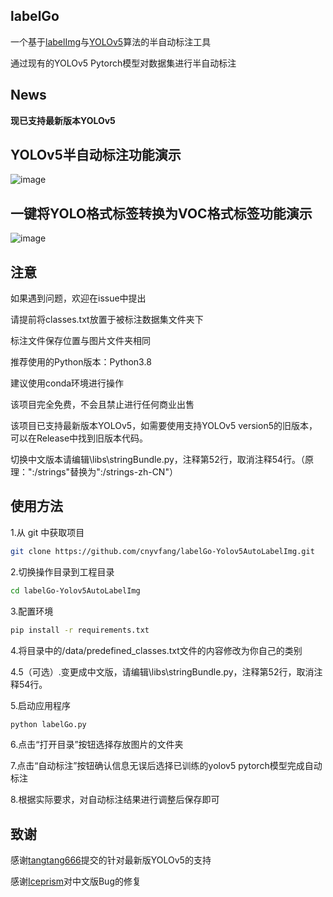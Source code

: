 ## labelGo

<p>一个基于<a href="https://github.com/tzutalin/labelImg">labelImg</a>与<a href="https://github.com/ultralytics/yolov5">YOLOv5</a>算法的半自动标注工具</p>
<p>通过现有的YOLOv5 Pytorch模型对数据集进行半自动标注</p>

## News
**现已支持最新版本YOLOv5**

## YOLOv5半自动标注功能演示
![image](https://github.com/cnyvfang/labelGo-Yolov5AutoLabelImg/blob/master/demo/demo1.gif) 
## 一键将YOLO格式标签转换为VOC格式标签功能演示
![image](https://github.com/cnyvfang/labelGo-Yolov5AutoLabelImg/blob/master/demo/demo2.gif) 

## 注意
<p>如果遇到问题，欢迎在issue中提出</p>
<p>请提前将classes.txt放置于被标注数据集文件夹下</p>
<p>标注文件保存位置与图片文件夹相同</p>
<p>推荐使用的Python版本：Python3.8</p>
<p>建议使用conda环境进行操作</p>
<p>该项目完全免费，不会且禁止进行任何商业出售</p>
<p>该项目已支持最新版本YOLOv5，如需要使用支持YOLOv5 version5的旧版本，可以在Release中找到旧版本代码。</p>
<p>切换中文版本请编辑\libs\stringBundle.py，注释第52行，取消注释54行。（原理：":/strings"替换为":/strings-zh-CN"）</p>


## 使用方法
<p>1.从 git 中获取项目</p>

```bash
git clone https://github.com/cnyvfang/labelGo-Yolov5AutoLabelImg.git
```

<p>2.切换操作目录到工程目录</p>

```bash
cd labelGo-Yolov5AutoLabelImg
```

<p>3.配置环境</p>

```bash
pip install -r requirements.txt
```

<p>4.将目录中的/data/predefined_classes.txt文件的内容修改为你自己的类别</p>

<p>4.5（可选）.变更成中文版，请编辑\libs\stringBundle.py，注释第52行，取消注释54行。</p>

<p>5.启动应用程序</p>

```bash
python labelGo.py
```
<p>6.点击“打开目录”按钮选择存放图片的文件夹</p>

<p>7.点击“自动标注”按钮确认信息无误后选择已训练的yolov5 pytorch模型完成自动标注</p>

<p>8.根据实际要求，对自动标注结果进行调整后保存即可</p>

## 致谢
感谢[tangtang666](https://github.com/tangtang666)提交的针对最新版YOLOv5的支持

感谢[Iceprism](https://github.com/Iceprism)对中文版Bug的修复
